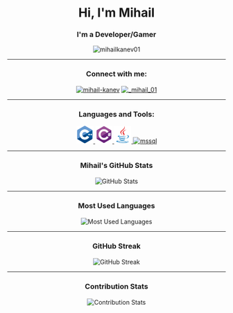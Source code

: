 <!-- Profile Heading -->
<h1 align="center">Hi, I'm Mihail</h1>
<h3 align="center">I'm a Developer/Gamer</h3>

<!-- Profile Views -->
<p align="center"> 
  <img src="https://komarev.com/ghpvc/?username=mihailkanev01&label=Profile%20views&color=0e75b6&style=flat" alt="mihailkanev01" />
</p>

---

<!-- Social Media Links -->
<h3 align="center">Connect with me:</h3>
<p align="center">
  <a href="https://linkedin.com/in/mihail-kanev" target="blank"><img align="center" src="https://raw.githubusercontent.com/rahuldkjain/github-profile-readme-generator/master/src/images/icons/Social/linked-in-alt.svg" alt="mihail-kanev" height="30" width="40" /></a>
  <a href="https://instagram.com/_mihail_01" target="blank"><img align="center" src="https://raw.githubusercontent.com/rahuldkjain/github-profile-readme-generator/master/src/images/icons/Social/instagram.svg" alt="_mihail_01" height="30" width="40" /></a>
</p>

---

<!-- Languages and Tools -->
<h3 align="center">Languages and Tools:</h3>
<p align="center"> 
  <a href="https://www.w3schools.com/cpp/" target="_blank" rel="noreferrer"> 
    <img src="https://raw.githubusercontent.com/devicons/devicon/master/icons/cplusplus/cplusplus-original.svg" alt="cplusplus" width="40" height="40"/> 
  </a> 
  <a href="https://www.w3schools.com/cs/" target="_blank" rel="noreferrer"> 
    <img src="https://raw.githubusercontent.com/devicons/devicon/master/icons/csharp/csharp-original.svg" alt="csharp" width="40" height="40"/> 
  </a> 
  <a href="https://www.java.com" target="_blank" rel="noreferrer"> 
    <img src="https://raw.githubusercontent.com/devicons/devicon/master/icons/java/java-original.svg" alt="java" width="40" height="40"/> 
  </a> 
  <a href="https://www.microsoft.com/en-us/sql-server" target="_blank" rel="noreferrer"> 
    <img src="https://www.svgrepo.com/show/303229/microsoft-sql-server-logo.svg" alt="mssql" width="40" height="40"/> 
  </a> 
</p>

---

<!-- GitHub Stats -->
<h3 align="center">Mihail's GitHub Stats</h3>
<p align="center">
  <img align="center" src="https://github-readme-stats.vercel.app/api?username=mihailkanev01&show_icons=true&theme=dark" alt="GitHub Stats" />
</p>

---

<!-- Most Used Languages -->
<h3 align="center">Most Used Languages</h3>
<p align="center">
  <img align="center" src="https://github-readme-stats.vercel.app/api/top-langs/?username=mihailkanev01&layout=compact&theme=dark" alt="Most Used Languages" />
</p>

---

<!-- GitHub Streak Stats -->
<h3 align="center">GitHub Streak</h3>
<p align="center">
  <img align="center" src="https://github-readme-streak-stats.herokuapp.com/?user=mihailkanev01&theme=dark" alt="GitHub Streak" />
</p>

---

<!-- Contributions and Stats -->
<h3 align="center">Contribution Stats</h3>
<p align="center">
  <img align="center" src="https://github-readme-stats.vercel.app/api?username=mihailkanev01&show_icons=true&theme=dark" alt="Contribution Stats" />
</p>
